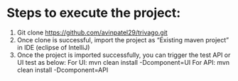 # Steps to execute the project:
1. Git clone https://github.com/avinpatel29/trivago.git
2. Once clone is successful, import the project as “Existing maven project” in IDE (eclipse of IntelliJ)
3. Once the project is imported successfully, you can trigger the test API or UI test as below:
  For UI:
    mvn clean install -Dcomponent=UI
  For API:
    mvn clean install -Dcomponent=API  
    
